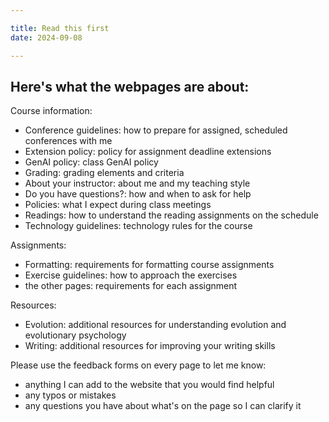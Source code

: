 ```yaml
---

title: Read this first
date: 2024-09-08

---
```


## Here's what the webpages are about:

Course information:

- Conference guidelines: how to prepare for assigned, scheduled conferences with me
- Extension policy: policy for assignment deadline extensions
- GenAI policy: class GenAI policy
- Grading: grading elements and criteria
- About your instructor: about me and my teaching style
- Do you have questions?: how and when to ask for help
- Policies: what I expect during class meetings
- Readings: how to understand the reading assignments on the schedule
- Technology guidelines: technology rules for the course

Assignments:

- Formatting: requirements for formatting course assignments
- Exercise guidelines: how to approach the exercises
- the other pages: requirements for each assignment

Resources:

- Evolution: additional resources for understanding evolution and evolutionary psychology
- Writing: additional resources for improving your writing skills

Please use the feedback forms on every page to let me know:

- anything I can add to the website that you would find helpful
- any typos or mistakes
- any questions you have about what's on the page so I can clarify it
